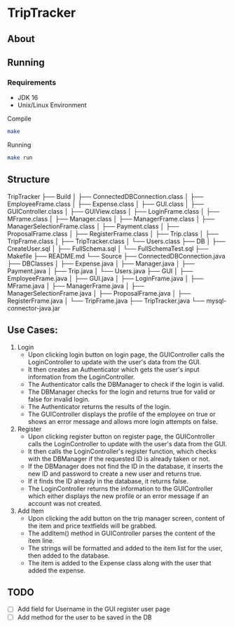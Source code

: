 # TripTracker

## About


## Running
### Requirements
- JDK 16
- Unix/Linux Environment

Compile
```bash
make
```

Running
```bash
make run
```

## Structure
TripTracker
├── Build
│   ├── ConnectedDBConnection.class
│   ├── EmployeeFrame.class
│   ├── Expense.class
│   ├── GUI.class
│   ├── GUIController.class
│   ├── GUIView.class
│   ├── LoginFrame.class
│   ├── MFrame.class
│   ├── Manager.class
│   ├── ManagerFrame.class
│   ├── ManagerSelectionFrame.class
│   ├── Payment.class
│   ├── ProposalFrame.class
│   ├── RegisterFrame.class
│   ├── Trip.class
│   ├── TripFrame.class
│   ├── TripTracker.class
│   └── Users.class
├── DB
│   ├── CreateUser.sql
│   ├── FullSchema.sql
│   └── FullSchemaTest.sql
├── Makefile
├── README.md
└── Source
    ├── ConnectedDBConnection.java
    ├── DBClasses
    │   ├── Expense.java
    │   ├── Manager.java
    │   ├── Payment.java
    │   ├── Trip.java
    │   └── Users.java
    ├── GUI
    │   ├── EmployeeFrame.java
    │   ├── GUI.java
    │   ├── LoginFrame.java
    │   ├── MFrame.java
    │   ├── ManagerFrame.java
    │   ├── ManagerSelectionFrame.java
    │   ├── ProposalFrame.java
    │   ├── RegisterFrame.java
    │   └── TripFrame.java
    ├── TripTracker.java
    └── mysql-connector-java.jar


## Use Cases:
1. Login
    - Upon clicking login button on login page, the GUIController calls the LoginController to update with the user's data from the GUI.
    - It then creates an Authenticator which gets the user's input information from the LoginController.
    - The Authenticator calls the DBManager to check if the login is valid.
    - The DBManager checks for the login and returns true for valid or false for invalid login.
    - The Authenticator returns the results of the login.
    - The GUIController displays the profile of the employee on true or shows an error message and allows more login attempts on false.
2. Register
    - Upon clicking register button on register page, the GUIController calls the LoginController to update with the user's data from the GUI.
    - It then calls the LoginController's register function, which checks with the DBManager if the requested ID is already taken or not.
    - If the DBManager does not find the ID in the database, it inserts the new ID and password to create a new user and returns true.
    - If it finds the ID already in the database, it returns false.
    - The LoginController returns the information to the GUIController which either displays the new profile or an error message if an account was not created.
3. Add Item
    - Upon clicking the add button on the trip manager screen, content of the item and price textfields will be grabbed.<br>
    - The addItem() method in GUIController parses the content of the item line.<br>
    - The strings will be formatted and added to the item list for the user, then added to the database.<br>
    - The item is added to the Expense class along with the user that added the expense.<br>




## TODO
- [ ] Add field for Username in the GUI register user page
- [ ] Add method for the user to be saved in the DB
